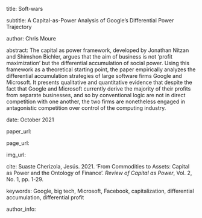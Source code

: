 title: Soft-wars

subtitle: A Capital-as-Power Analysis of Google’s Differential Power Trajectory

author: Chris Moure

abstract: The capital as power framework, developed by Jonathan Nitzan and Shimshon Bichler, argues that the aim of business is not ‘profit maximization’ but the differential accumulation of social power. Using this framework as a theoretical starting point, the paper empirically analyzes the differential accumulation strategies of large software firms Google and Microsoft. It presents qualitative and quantitative evidence that despite the fact that Google and Microsoft currently derive the majority of their profits from separate businesses, and so by conventional logic are not in direct competition with one another, the two firms are nonetheless engaged in antagonistic competition over control of the computing industry.

date: October 2021

paper_url: 

page_url: 

img_url: 

cite: Suaste Cherizola, Jesús. 2021. ‘From Commodities to Assets: Capital as Power and the Ontology of Finance’. <i>Review of Capital as Power</i>, Vol. 2, No. 1, pp. 1-29.

keywords: Google, big tech, Microsoft, Facebook, capitalization, differential accumulation, differential profit

author_info: 
